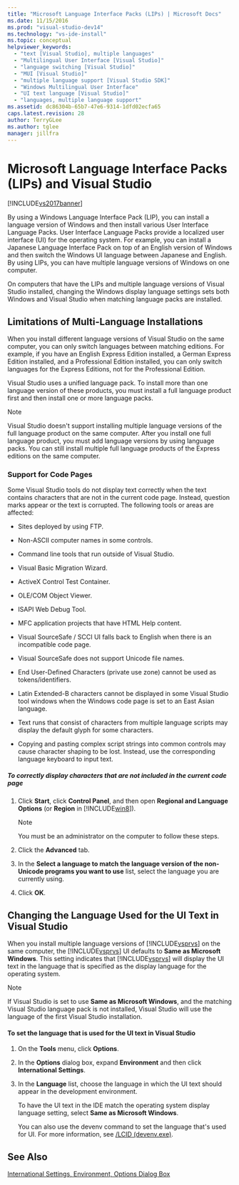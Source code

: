 ```yaml
---
title: "Microsoft Language Interface Packs (LIPs) | Microsoft Docs"
ms.date: 11/15/2016
ms.prod: "visual-studio-dev14"
ms.technology: "vs-ide-install"
ms.topic: conceptual
helpviewer_keywords:
  - "text [Visual Studio], multiple languages"
  - "Multilingual User Interface [Visual Studio]"
  - "language switching [Visual Studio]"
  - "MUI [Visual Studio]"
  - "multiple language support [Visual Studio SDK]"
  - "Windows Multilingual User Interface"
  - "UI text language [Visual Studio]"
  - "languages, multiple language support"
ms.assetid: dc86304b-65b7-47e6-9314-1dfd02ecfa65
caps.latest.revision: 28
author: TerryGLee
ms.author: tglee
manager: jillfra
---
```

# Microsoft Language Interface Packs (LIPs) and Visual Studio
[!INCLUDE[vs2017banner](../includes/vs2017banner.md)]

By using a Windows Language Interface Pack (LIP), you can install a language version of Windows and then install various User Interface Language Packs. User Interface Language Packs provide a localized user interface (UI) for the operating system. For example, you can install a Japanese Language Interface Pack on top of an English version of Windows and then switch the Windows UI language between Japanese and English. By using LIPs, you can have multiple language versions of Windows on one computer.

 On computers that have the LIPs and multiple language versions of Visual Studio installed, changing the Windows display language settings sets both Windows and Visual Studio when matching language packs are installed.

## Limitations of Multi-Language Installations
 When you install different language versions of Visual Studio on the same computer, you can only switch languages between matching editions. For example, if you have an English Express Edition installed, a German Express Edition installed, and a Professional Edition installed, you can only switch languages for the Express Editions, not for the Professional Edition.

 Visual Studio uses a unified language pack. To install more than one language version of these products, you must install a full language product first and then install one or more language packs.

> [!NOTE]
>  Visual Studio doesn't support installing multiple language versions of the full language product on the same computer. After you install one full language product, you must add language versions by using language packs. You can still install multiple full language products of the Express editions on the same computer.

### Support for Code Pages
 Some Visual Studio tools do not display text correctly when the text contains characters that are not in the current code page. Instead, question marks appear or the text is corrupted. The following tools or areas are affected:

-   Sites deployed by using FTP.

-   Non-ASCII computer names in some controls.

-   Command line tools that run outside of Visual Studio.

-   Visual Basic Migration Wizard.

-   ActiveX Control Test Container.

-   OLE/COM Object Viewer.

-   ISAPI Web Debug Tool.

-   MFC application projects that have HTML Help content.

-   Visual SourceSafe / SCCI UI falls back to English when there is an incompatible code page.

-   Visual SourceSafe does not support Unicode file names.

-   End User-Defined Characters (private use zone) cannot be used as tokens/identifiers.

-   Latin Extended-B characters cannot be displayed in some Visual Studio tool windows when the Windows code page is set to an East Asian language.

-   Text runs that consist of characters from multiple language scripts may display the default glyph for some characters.

-   Copying and pasting complex script strings into common controls may cause character shaping to be lost. Instead, use the corresponding language keyboard to input text.

##### To correctly display characters that are not included in the current code page

1. Click **Start**, click **Control Panel**, and then open **Regional and Language Options** (or **Region** in [!INCLUDE[win8](../includes/win8-md.md)]).

    > [!NOTE]
    >  You must be an administrator on the computer to follow these steps.

2. Click the **Advanced** tab.

3. In the **Select a language to match the language version of the non-Unicode programs you want to use** list, select the language you are currently using.

4. Click **OK**.

## Changing the Language Used for the UI Text in Visual Studio
 When you install multiple language versions of [!INCLUDE[vsprvs](../includes/vsprvs-md.md)] on the same computer, the [!INCLUDE[vsprvs](../includes/vsprvs-md.md)] UI defaults to **Same as Microsoft Windows**. This setting indicates that [!INCLUDE[vsprvs](../includes/vsprvs-md.md)] will display the UI text in the language that is specified as the display language for the operating system.

> [!NOTE]
>  If Visual Studio is set to use **Same as Microsoft Windows**, and the matching Visual Studio language pack is not installed, Visual Studio will use the language of the first Visual Studio installation.

#### To set the language that is used for the UI text in Visual Studio

1. On the **Tools** menu, click **Options**.

2. In the **Options** dialog box, expand **Environment** and then click **International Settings**.

3. In the **Language** list, choose the language in which the UI text should appear in the development environment.

    To have the UI text in the IDE match the operating system display language setting, select **Same as Microsoft Windows**.

   You can also use the devenv command to set the language that's used for UI. For more information, see [/LCID (devenv.exe)](../ide/reference/lcid-devenv-exe.md).

## See Also
 [International Settings, Environment, Options Dialog Box](../ide/reference/international-settings-environment-options-dialog-box.md)